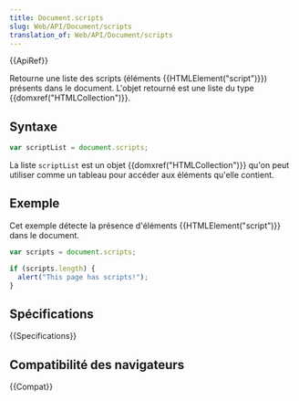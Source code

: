 ```yaml
---
title: Document.scripts
slug: Web/API/Document/scripts
translation_of: Web/API/Document/scripts
---
```


{{ApiRef}}

Retourne une liste des scripts (éléments {{HTMLElement("script")}}) présents dans le document. L'objet retourné est une liste du type {{domxref("HTMLCollection")}}.

## Syntaxe

```js
var scriptList = document.scripts;
```

La liste `scriptList` est un objet {{domxref("HTMLCollection")}} qu'on peut utiliser comme un tableau pour accéder aux éléments qu'elle contient.

## Exemple

Cet exemple détecte la présence d'éléments {{HTMLElement("script")}} dans le document.

```js
var scripts = document.scripts;

if (scripts.length) {
  alert("This page has scripts!");
}
```

## Spécifications

{{Specifications}}

## Compatibilité des navigateurs

{{Compat}}
